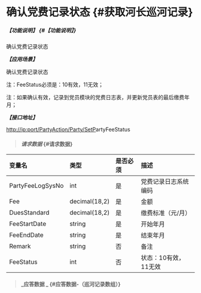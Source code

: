 # 确认党费记录状态 {#获取河长巡河记录}

##### _【功能说明】_ {#【功能说明】}

确认党费记录状态

_**【应用场景】**_

确认党费记录状态

注：FeeStatus必须是：10有效，11无效；

注：如果确认有效，记录到党员模块的党费日志表，并更新党员表的最后缴费年月；

_**【接口地址】**_

[http://ip:port/PartyAction/Party/SetP](http://ip:port/HMQuery/PatrolRiver/GetPatrolRivers)artyFeeStatus

> #### _请求数据_ {#请求数据}

| 变量名 | 类型 | 是否必须 | 描述 |
| :--- | :--- | :--- | :--- |
| PartyFeeLogSysNo | int | 是 | 党费记录日志系统编码 |
| Fee | decimal\(18,2\) | 是 | 金额 |
| DuesStandard | decimal\(18,2\) | 是 | 缴费标准（元/月） |
| FeeStartDate | string | 是 | 开始年月 |
| FeeEndDate | string | 是 | 结束年月 |
| Remark | string | 否 | 备注 |
| FeeStatus | int | 否 | 状态：10有效，11无效 |

> #### _应答数据 _ {#应答数据-（巡河记录数组）}



